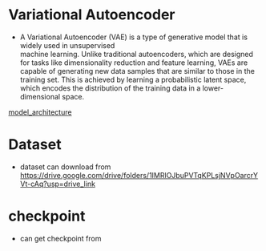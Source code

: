 # Variational Autoencoder
- A Variational Autoencoder (VAE) is a type of generative model that is widely used in unsupervised   
  machine  learning. Unlike traditional autoencoders, which are designed for tasks like dimensionality reduction and  feature learning, VAEs are capable of generating new data samples that are similar to those in the training set. This is achieved by learning a probabilistic latent space, which encodes the distribution of the training data in a lower-dimensional space.


[model_architecture](model.jpg)


# Dataset
 - dataset can download from https://drive.google.com/drive/folders/1IMRlOJbuPVTqKPLsjNVpOarcrYVt-cAq?usp=drive_link

# checkpoint
 - can get checkpoint from 